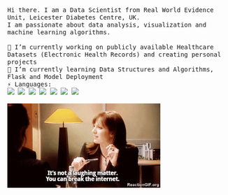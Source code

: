 <p align="left">
  <br>
  <samp>
     Hi there. I am a Data Scientist from Real World Evidence Unit, Leicester Diabetes Centre, UK. 
    <br> I am passionate about data analysis, visualization and machine learning algorithms.
    <br><br> 🔭 I’m currently working on publicly available Healthcare Datasets (Electronic Health Records) and creating personal projects
    <br>🌱 I’m currently learning Data Structures and Algorithms, Flask and Model Deployment
    <br>⚡ Languages: 
    <br>
    <code><a href="https://www.python.org/" target="_blank"><img height="30" src="https://www.vectorlogo.zone/logos/python/python-ar21.svg"></a></code>
    <code><a href="https://www.r-project.org/" target="_blank"><img height="30" src="https://www.vectorlogo.zone/logos/r-project/r-project-icon.svg"></a></code>   
    <code><a href="https://jupyter.org/" target="_blank"><img height="30" src="https://www.vectorlogo.zone/logos/jupyter/jupyter-ar21.svg"></a></code>
    <code><a href="https://git-scm.com/" target="_blank"><img height="30" src="https://www.vectorlogo.zone/logos/git-scm/git-scm-ar21.svg"></a></code>
    <code><a href="https://www.mysql.com/" target="_blank"><img height="30" src="https://www.vectorlogo.zone/logos/mysql/mysql-ar21.svg"></a></code>
    <code><a href="https://www.tensorflow.org/" target="_blank"><img height="30" src="https://www.vectorlogo.zone/logos/tensorflow/tensorflow-ar21.svg"></a></code>
    <code><a href="https://visualstudio.microsoft.com/" target="_blank"><img height="30" src="https://www.vectorlogo.zone/logos/visualstudio_code/visualstudio_code-icon.svg"></a></code>   
  </samp>
  <br> 
  <br>
  <img src="https://github.com/shabnam-shbd/shabnam-shbd/blob/master/Break-The-Internet-GIF.gif" width="350" />
</p>



